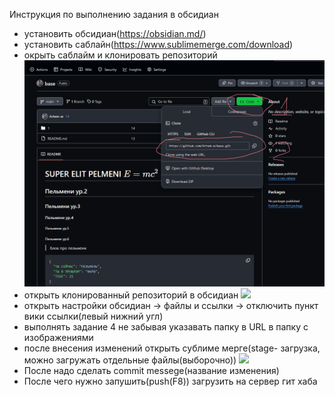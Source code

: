 Инструкция по выполнению задания в обсидиан
- установить обсидиан(https://obsidian.md/)
- установить саблайн(https://www.sublimemerge.com/download)
- окрыть саблайм и клонировать репозиторий
![](картинки/1-2.png)
- открыть клонированный репозиторий в обсидиан
![](33.png)
- открыть настройки обсидиан -> файлы и ссылки -> отключить пункт вики ссылки(левый нижний угл)
- выполнять задание 4 не забывая указавать папку в URL в папку с изображениями
- после внесения изменений открыть сублиме мерге(stage- загрузка, можно загружать отдельные файлы(выборочно))
![](4.png)
- После надо сделать commit messege(название изменения)
- После чего нужно запушить(push(F8)) загрузить на сервер гит хаба